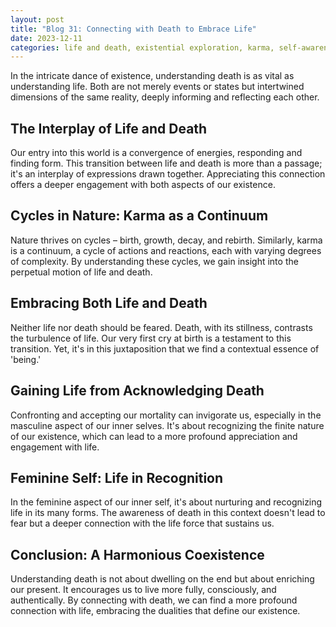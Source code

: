 ```yaml
---
layout: post
title: "Blog 31: Connecting with Death to Embrace Life"
date: 2023-12-11
categories: life and death, existential exploration, karma, self-awareness
---
```


In the intricate dance of existence, understanding death is as vital as understanding life. Both are not merely events or states but intertwined dimensions of the same reality, deeply informing and reflecting each other.

## The Interplay of Life and Death

Our entry into this world is a convergence of energies, responding and finding form. This transition between life and death is more than a passage; it's an interplay of expressions drawn together. Appreciating this connection offers a deeper engagement with both aspects of our existence.

## Cycles in Nature: Karma as a Continuum

Nature thrives on cycles – birth, growth, decay, and rebirth. Similarly, karma is a continuum, a cycle of actions and reactions, each with varying degrees of complexity. By understanding these cycles, we gain insight into the perpetual motion of life and death.

## Embracing Both Life and Death

Neither life nor death should be feared. Death, with its stillness, contrasts the turbulence of life. Our very first cry at birth is a testament to this transition. Yet, it's in this juxtaposition that we find a contextual essence of 'being.' 

## Gaining Life from Acknowledging Death

Confronting and accepting our mortality can invigorate us, especially in the masculine aspect of our inner selves. It's about recognizing the finite nature of our existence, which can lead to a more profound appreciation and engagement with life.

## Feminine Self: Life in Recognition

In the feminine aspect of our inner self, it's about nurturing and recognizing life in its many forms. The awareness of death in this context doesn't lead to fear but a deeper connection with the life force that sustains us.

## Conclusion: A Harmonious Coexistence

Understanding death is not about dwelling on the end but about enriching our present. It encourages us to live more fully, consciously, and authentically. By connecting with death, we can find a more profound connection with life, embracing the dualities that define our existence.
